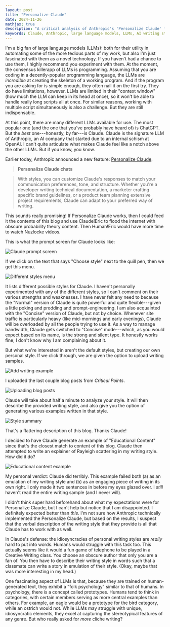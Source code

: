 ```yaml
---
layout: post
title: "Personalize Claude"
date: 2024-11-26
mathjax: true
description: "A critical analysis of Anthropic's 'Personalize Claude' feature, examining its effectiveness in emulating personal writing styles and the challenges faced in style replication."
keywords: Claude, Anthropic, large language models, LLMs, AI writing style, custom AI, personalization, AI limitations, machine learning, ChatGPT alternatives
---
```


I'm a big fan of large language models (LLMs): both for their utility in automating some of the more tedious parts of my work, 
but also I'm just fascinated with them as a novel technology. If you haven't had a chance to use them, I highly recommend you 
experiment with them. At the moment, the consensus killerapp of LLMs is programming. Assuming that you are coding in a decently-popular 
programming language, the LLMs are *incredible* at creating the skeleton of a working
program. And if the program you are asking for is simple enough, they often nail it on the first try. They do have limitations, however.
LLMs are limited in their "context window" (how much the LLM can keep in its head at once), so it won't be able to handle
really long scripts all at once. For similar reasons, working with multiple script simultaneously is also a challenge. But they are still
indispensable.

At this point, there are many different LLMs available for use. The most popular one (and the one that you've probably have heard of) is
ChatGPT. But the *best* one---honestly, by far---is Claude. Claude is the signature LLM of Anthropic, an AI company that started due to an
internal schism at OpenAI. I can't quite articulate what makes Claude feel like a notch above the other LLMs.
But if you know, you know.

Earlier today, Anthropic announced a new feature: [Personalize Claude](https://www.anthropic.com/news/styles).

> **Personalize Claude chats**

>With styles, you can customize Claude's responses to match your communication preferences, tone, and structure. Whether you're a developer writing technical documentation, a marketer crafting specific brand guidelines, 
or a product team planning extensive project requirements, Claude can adapt to your preferred way of writing.

This sounds really promising! If Personalize Claude works, then I could feed it the contents of this blog and use Claude!Eric to flood 
the internet with obscure probability theory content. Then Human!Eric would have more time to watch Nuzlocke videos.

This is what the prompt screen for Claude looks like:

![Claude prompt screen](/assets/personalize-claude/claude-prompt-screen.png)

If we click on the text that says "Choose style" next to the quill pen, then we get this menu.

![Different styles menu](/assets/personalize-claude/different-styles.png)

It lists different possible styles for Claude. I haven't personally experimented with any of the different styles, so I can't comment on
their various strengths and weaknesses. I have never felt any need to because the "Normal" version of Claude is quite powerful
and quite flexible---given a little poking and prodding and prompt-engineering. I am also acquainted 
with the "Concise" version of Claude, but not by choice. Whenever site traffic is particularly heavy 
(like mid-mornings and early evenings), Claude will be overloaded by all the people trying to use it. As a way to manage bandwidth, 
Claude gets switched to "Concise" mode---which, as you would expect based on its name, is the strong and silent type. 
It honestly works fine; I don't know why I am complaining about it.

But what we're interested in aren't the default styles, but creating our own personal style. If we click through, we are
given the option to upload writing samples.

![Add writing example](/assets/personalize-claude/add-a-writing-example.png)

I uploaded the last couple blog posts from *Critical Points*.

![Uploading blog posts](/assets/personalize-claude/Uploading-blog-posts.png)

Claude will take about half a minute to analyze your style. It will then describe the provided writing style, and also
give you the option of generating various examples written in that style.

![Style summary](/assets/personalize-claude/style-summary.png)

That's a flattering description of this blog. Thanks Claude! 

I decided to have Claude generate an example of "Educational Content" since that's the closest match to content of this blog.
Claude then attempted to write an explainer of Rayleigh scattering in my writing style. How did it do?

![Educational content example](/assets/personalize-claude/educational-content.png)

My personal verdict: Claude did terribly. This example failed both (a) as an emulation of my writing style and (b) as an engaging piece of
writing in its own right. I only made it two sentences in before my eyes glazed over. I *still* haven't read the entire writing sample (and I never will).

I didn't think super hard beforehand about what my expectations were for Personalize Claude, but I can't help but notice 
that I am disappointed. I definitely expected better than *this*. I'm not sure how Anthropic technically implemented the Personalize Claude,
but based on the results, I suspect that the verbal description of the writing style that they provide is all that Claude has to work with
as well.

In Claude's defense: the idiosyncracies of personal writing styles are *really* hard to put into words. Humans would struggle with
this task too. This actually seems like it would a fun game of telephone to be played in a Creative Writing class. You choose an obscure author
that only you are a fan of. You then have to describe their writing style in words such that a classmate can write a story in emulation
of their style. (Okay, maybe that was more interesting in my head.)

One fascinating aspect of LLMs is that, because they are trained on human-generated text, they exhibit a "folk psychology" 
similar to that of humans. In psychology, there is a concept called prototypes. Humans tend to think in categories, 
with certain members serving as more central examples than others. 
For example, an eagle would be a prototype for the bird category, while an ostrich would not. 
While LLMs may struggle with unique, idiosyncratic elements, they excel at capturing the stereotypical features of any genre. 
But who really asked for *more* cliche writing?
